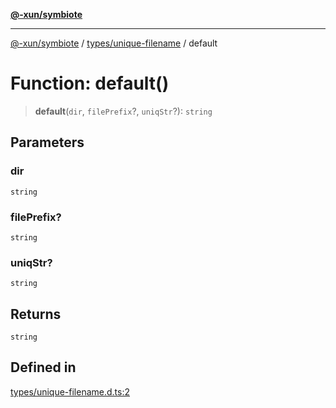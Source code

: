 [**@-xun/symbiote**](../../../README.md)

***

[@-xun/symbiote](../../../README.md) / [types/unique-filename](../README.md) / default

# Function: default()

> **default**(`dir`, `filePrefix`?, `uniqStr`?): `string`

## Parameters

### dir

`string`

### filePrefix?

`string`

### uniqStr?

`string`

## Returns

`string`

## Defined in

[types/unique-filename.d.ts:2](https://github.com/Xunnamius/symbiote/blob/365faa6b8d22d2d1cc9b1342665abfa85d3e4f67/types/unique-filename.d.ts#L2)
